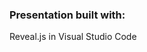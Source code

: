 ### Presentation built with:
<p><span class="fragment highlight-red">Reveal.js in Visual Studio Code</span></p>
